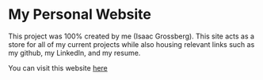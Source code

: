 # My Personal Website

This project was 100% created by me (Isaac Grossberg). This site acts as a store for all of my current projects while also housing relevant links such as my github, my LinkedIn, and my resume.

You can visit this website [here](https://www.isaac-grossberg.com)
